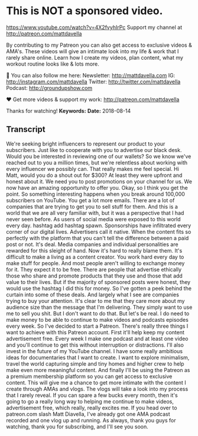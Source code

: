 # This is NOT a sponsored video.
https://www.youtube.com/watch?v=4X2fvyhIrPc
Support my channel at http://patreon.com/mattdavella

By contributing to my Patreon you can also get access to exclusive videos & AMA's. These videos will give an intimate look into my life & work that I rarely share online. Learn how I create my videos, plan content, what my workout routine looks like & lots more.

💯 You can also follow me here:
Newsletter:  http://mattdavella.com
IG:  http://instagram.com/mattdavella
Twitter:  http://twitter.com/mattdavella
Podcast:  http://groundupshow.com

❤️ Get more videos & support my work:
http://patreon.com/mattdavella

Thanks for watching!
**Keywords:** 
**Date:** 2018-08-14

## Transcript
 We're seeking bright influencers to represent our product to your subscribers. Just like to cooperate with you to advertise our black desk. Would you be interested in reviewing one of our wallets? So we know we've reached out to you a million times, but we're relentless about working with every influencer we possibly can. That really makes me feel special. Hi Matt, would you do a shout out for $300? At least they were upfront and honest about it. We need you to post promotions on your channel for us. We now have an amazing opportunity to offer you. Okay, so I think you get the point. So something interesting happens when you break around 100,000 subscribers on YouTube. You get a lot more emails. There are a lot of companies that are trying to get you to sell stuff for them. And this is a world that we are all very familiar with, but it was a perspective that I had never seen before. As users of social media were exposed to this world every day. hashtag add hashtag spawn. Sponsorships have infiltrated every corner of our digital lives. Advertisers call it native. When the content fits so perfectly with the platform that you can't tell the difference between a paid post or not. It's deal. Media companies and individual personalities are rewarded for this sleight of hand. Now it's hard to really blame them. It's difficult to make a living as a content creator. You work hard every day to make stuff for people. And most people aren't willing to exchange money for it. They expect it to be free. There are people that advertise ethically those who share and promote products that they use and those that add value to their lives. But if the majority of sponsored posts were honest, they would use the hashtag I did this for money. So I've gotten a peek behind the curtain into some of these deals. And largely what I see are companies trying to buy your attention. It's clear to me that they care more about my audience size than the message that I'm delivering. They simply want to use me to sell you shit. But I don't want to do that. But let's be real. I do need to make money to be able to continue to make videos and podcasts episodes every week. So I've decided to start a Patreon. There's really three things I want to achieve with this Patreon account. First it'll help keep my content advertisement free. Every week I make one podcast and at least one video and you'll continue to get this without interruption or distractions. I'll also invest in the future of my YouTube channel. I have some really ambitious ideas for documentaries that I want to create. I want to explore minimalism, travel the world capturing simple and tiny homes and higher crew to help make even more meaningful content. And finally I'll be using the Patreon as a premium membership platform so you can get access to exclusive content. This will give me a chance to get more intimate with the content I create through AMAs and vlogs. The vlogs will take a look into my process that I rarely reveal. If you can spare a few bucks every month, then it's going to go a really long way to helping me continue to make videos, advertisement free, which really, really excites me. If you head over to patreon.com slash Matt Diavella, I've already got one AMA podcast recorded and one vlog up and running. As always, thank you guys for watching, thank you for subscribing, and I'll see you soon.
